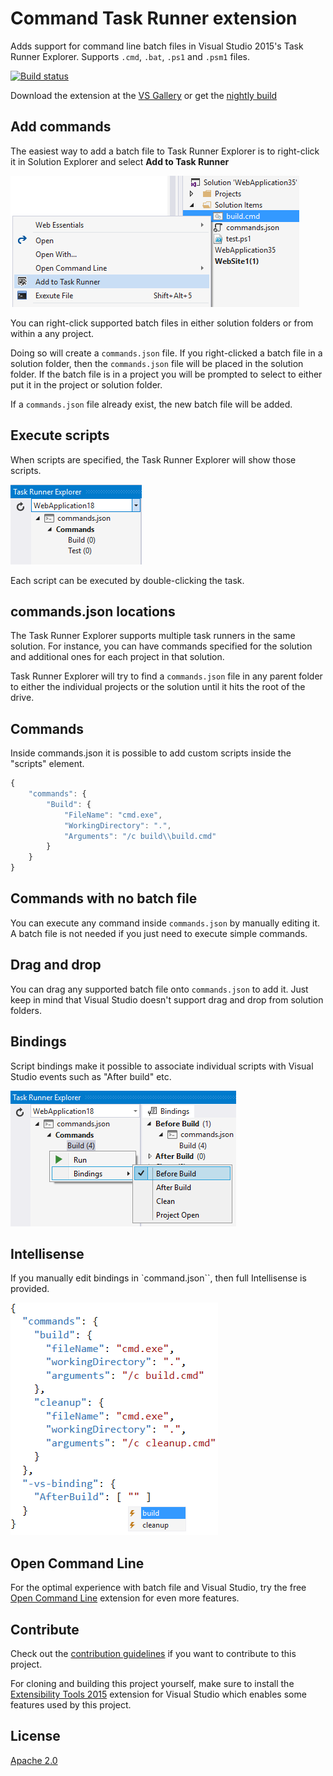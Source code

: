 # Command Task Runner extension

Adds support for command line batch files in Visual Studio 2015's
Task Runner Explorer. Supports `.cmd`, `.bat`, `.ps1` and `.psm1` files.

[![Build status](https://ci.appveyor.com/api/projects/status/grreswaawyla0j6c?svg=true)](https://ci.appveyor.com/project/madskristensen/commandtaskrunner)

Download the extension at the
[VS Gallery](https://visualstudiogallery.msdn.microsoft.com/e6bf6a3d-7411-4494-8a1e-28c1a8c4ce99)
or get the
[nightly build](http://vsixgallery.com/extension/fc1aafb2-321e-41bd-ac37-03b09ea8ef31/)

## Add commands

The easiest way to add a batch file to Task Runner Explorer
is to right-click it in Solution Explorer and select
**Add to Task Runner**

![Context menu](art/context-menu.png)

You can right-click supported batch files in either solution
folders or from within a any project.

Doing so will create a `commands.json` file. If you right-clicked
a batch file in a solution folder, then the `commands.json`
file will be placed in the solution folder. If the batch file
is in a project you will be prompted to select to either
put it in the project or solution folder.

If a `commands.json` file already exist, the new batch
file will be added.

## Execute scripts

When scripts are specified, the Task Runner Explorer
will show those scripts.

![Task list](art/task-list.png)

Each script can be executed by double-clicking the task.

## commands.json locations

The Task Runner Explorer supports multiple task runners in the
same solution. For instance, you can have commands specified
for the solution and additional ones for each project in that
solution.

Task Runner Explorer will try to find a `commands.json` file
in any parent folder to either the individual projects or
the solution until it hits the root of the drive.

## Commands

Inside commands.json it is possible to add custom scripts inside
the "scripts" element.

```js
{
	"commands": {
		"Build": {
			"FileName": "cmd.exe",
			"WorkingDirectory": ".",
			"Arguments": "/c build\\build.cmd"
		}
	}
}
```

## Commands with no batch file

You can execute any command inside `commands.json` by manually
editing it. A batch file is not needed if you just need to
execute simple commands.

## Drag and drop

You can drag any supported batch file onto `commands.json`
to add it. Just keep in mind that Visual Studio doesn't support
drag and drop from solution folders.

## Bindings

Script bindings make it possible to associate individual scripts
with Visual Studio events such as "After build" etc.

![Visual Studio bindings](art/bindings.png)

## Intellisense

If you manually edit bindings in `command.json``,
then full Intellisense is provided.

![Bindings Intellisense](art/intellisense.png)

## Open Command Line

For the optimal experience with batch file and Visual Studio, try
the free
[Open Command Line](https://visualstudiogallery.msdn.microsoft.com/4e84e2cf-2d6b-472a-b1e2-b84932511379)
extension for even more features.

## Contribute
Check out the [contribution guidelines](.github/CONTRIBUTING.md)
if you want to contribute to this project.

For cloning and building this project yourself, make sure
to install the
[Extensibility Tools 2015](https://visualstudiogallery.msdn.microsoft.com/ab39a092-1343-46e2-b0f1-6a3f91155aa6)
extension for Visual Studio which enables some features
used by this project.

## License
[Apache 2.0](LICENSE)